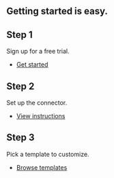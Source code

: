 <TitleBlock slots="heading" theme="light" className="titleBlock-align-left getting-started-title" />

## Getting started is easy.

<TextBlock slots="heading, text, buttons" width="33%" theme="light" className="align-left horizontal-align ms-step-one" headerElementType="h2" />

## Step 1

Sign up for a free trial.

- [Get started](https://documentcloud.adobe.com/dc-integration-creation-app-cdn/main.html?api=pdf-services-api)

<TextBlock slots="heading, text, buttons" width="33%" theme="light" variantsTypePrimary='secondary' isPrimaryBtn className="align-left horizontal-align ms-step-two" headerElementType="h2" />

## Step 2

Set up the connector.

- [View instructions](https://documentcloud.adobe.com/dc-integration-creation-app-cdn/main.html?api=pdf-services-api)

<TextBlock slots="heading, text, buttons" width="33%" theme="light" variantsTypePrimary='secondary' isPrimaryBtn className="align-left horizontal-align ms-step-three" headerElementType="h2" />

## Step 3

Pick a template to customize.

- [Browse templates](https://documentcloud.adobe.com/dc-integration-creation-app-cdn/main.html?api=pdf-services-api)